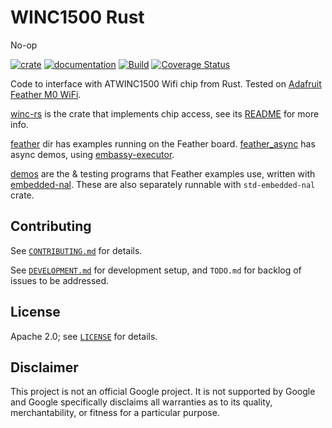 # WINC1500 Rust

No-op

[![crate](https://img.shields.io/crates/v/wincwifi.svg)](https://crates.io/crates/wincwifi)
[![documentation](https://docs.rs/wincwifi/badge.svg)](https://docs.rs/wincwifi/)
[![Build](https://github.com/kaidokert/winc-rs/actions/workflows/rust.yaml/badge.svg)](https://github.com/kaidokert/winc-rs/actions/workflows/rust.yaml)
[![Coverage Status](https://coveralls.io/repos/github/kaidokert/winc-rs/badge.svg?branch=main)](https://coveralls.io/github/kaidokert/winc-rs?branch=main)

Code to interface with ATWINC1500 Wifi chip from Rust.
Tested on [Adafruit Feather M0 WiFi](https://www.adafruit.com/product/3010).

[winc-rs](https://github.com/kaidokert/winc-rs/tree/main/winc-rs) is the crate that implements chip access, see its [README](winc-rs/README.md) for more info.

[feather](https://github.com/kaidokert/winc-rs/tree/main/feather) dir has examples running on the Feather board.
[feather_async](https://github.com/kaidokert/winc-rs/tree/main/feather_async) has async demos, using [embassy-executor](https://crates.io/crates/embassy-executor).

[demos](https://github.com/kaidokert/winc-rs/tree/main/demos/src) are the & testing programs that Feather examples use, written with
[embedded-nal](https://github.com/rust-embedded/embedded-nal).
These are also separately runnable with `std-embedded-nal` crate.

## Contributing

See [`CONTRIBUTING.md`](CONTRIBUTING.md) for details.

See [`DEVELOPMENT.md`](DEVELOPMENT.md) for development setup, and `TODO.md` for backlog of issues to be addressed.

## License

Apache 2.0; see [`LICENSE`](LICENSE) for details.

## Disclaimer

This project is not an official Google project. It is not supported by
Google and Google specifically disclaims all warranties as to its quality,
merchantability, or fitness for a particular purpose.

